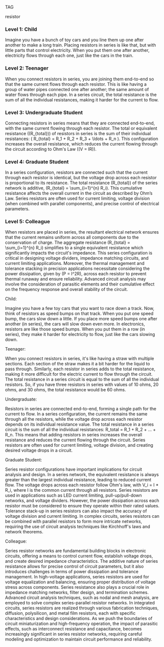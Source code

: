 TAG

resistor

### Level 1:  Child

Imagine you have a bunch of toy cars and you line them up one after another to make a long train. Placing resistors in series is like that, but with little parts that control electricity. When you put them one after another, electricity flows through each one, just like the cars in the train.

### Level 2:  Teenager

When you connect resistors in series, you are joining them end-to-end so that the same current flows through each resistor. This is like having a group of water pipes connected one after another; the same amount of water flows through each pipe. In a series circuit, the total resistance is the sum of all the individual resistances, making it harder for the current to flow.

### Level 3: Undergraduate Student

Connecting resistors in series means that they are connected end-to-end, with the same current flowing through each resistor. The total or equivalent resistance (\(R_{total}\)) of resistors in series is the sum of their individual resistances: \( R_{total} = R_1 + R_2 + R_3 + \ldots + R_n \). This configuration increases the overall resistance, which reduces the current flowing through the circuit according to Ohm's Law (\(V = IR\)).

### Level 4:  Graduate Student

In a series configuration, resistors are connected such that the current through each resistor is identical, but the voltage drop across each resistor is proportional to its resistance. The total resistance \(R_{total}\) of the series network is additive, \(R_{total} = \sum_{i=1}^{n} R_i\). This cumulative resistance affects the overall current in the circuit as described by Ohm’s Law. Series resistors are often used for current limiting, voltage division (when combined with parallel components), and precise control of electrical parameters.

### Level 5:  Colleague

When resistors are placed in series, the resultant electrical network ensures that the current remains uniform across all components due to the conservation of charge. The aggregate resistance \(R_{total} = \sum_{i=1}^{n} R_i\) simplifies to a single equivalent resistance which significantly impacts the circuit's impedance. This series configuration is critical in designing voltage dividers, impedance matching circuits, and current limiting applications. Moreover, the thermal management and tolerance stacking in precision applications necessitate considering the power dissipation, given by \(P = I^2R\), across each resistor to prevent thermal runaway and ensure reliability. Advanced circuit analysis may involve the consideration of parasitic elements and their cumulative effect on the frequency response and overall stability of the circuit.


Child:

Imagine you have a few toy cars that you want to race down a track. Now, think of resistors as speed bumps on that track. When you put one speed bump, the cars slow down a little. If you place more speed bumps one after another (in series), the cars will slow down even more. In electronics, resistors are like those speed bumps. When you put them in a row (in series), they make it harder for electricity to flow, just like the cars slowing down.

Teenager:

When you connect resistors in series, it's like having a straw with multiple sections. Each section of the straw makes it a bit harder for the liquid to pass through. Similarly, each resistor in series adds to the total resistance, making it more difficult for the electric current to flow through the circuit. The total resistance in a series circuit is equal to the sum of all the individual resistors. So, if you have three resistors in series with values of 10 ohms, 20 ohms, and 30 ohms, the total resistance would be 60 ohms.

Undergraduate:

Resistors in series are connected end-to-end, forming a single path for the current to flow. In a series configuration, the current remains the same through all the resistors, while the voltage drop across each resistor depends on its individual resistance value. The total resistance in a series circuit is the sum of all the individual resistances: R_total = R_1 + R_2 + ... + R_n. This means that adding resistors in series increases the overall resistance and reduces the current flowing through the circuit. Series resistors are often used for current limiting, voltage division, and creating desired voltage drops in a circuit.

Graduate Student:

Series resistor configurations have important implications for circuit analysis and design. In a series network, the equivalent resistance is always greater than the largest individual resistance, leading to reduced current flow. The voltage drops across each resistor follow Ohm's law, with V_i = I * R_i, where I is the common current through all resistors. Series resistors are used in applications such as LED current limiting, pull-up/pull-down networks, and voltage dividers. However, the power dissipation across each resistor must be considered to ensure they operate within their rated values. Tolerance stack-up in series resistors can also impact the accuracy of voltage division and current limiting. In complex circuits, series resistors can be combined with parallel resistors to form more intricate networks, requiring the use of circuit analysis techniques like Kirchhoff's laws and network theorems.

Colleague:

Series resistor networks are fundamental building blocks in electronic circuits, offering a means to control current flow, establish voltage drops, and create desired impedance characteristics. The additive nature of series resistance allows for precise control of circuit parameters, but it also introduces challenges in terms of power dissipation and tolerance management. In high-voltage applications, series resistors are used for voltage equalization and balancing, ensuring proper distribution of voltage stress across components. Series resistance also plays a crucial role in impedance matching networks, filter design, and termination schemes. Advanced circuit analysis techniques, such as nodal and mesh analysis, are employed to solve complex series-parallel resistor networks. In integrated circuits, series resistors are realized through various fabrication techniques,  diffusion, polysilicon, and metal film resistors, each with specific characteristics and design considerations. As we push the boundaries of circuit miniaturization and high-frequency operation, the impact of parasitic effects, such as interconnect resistance and capacitance, becomes increasingly significant in series resistor networks, requiring careful modeling and optimization to maintain circuit performance and reliability.
